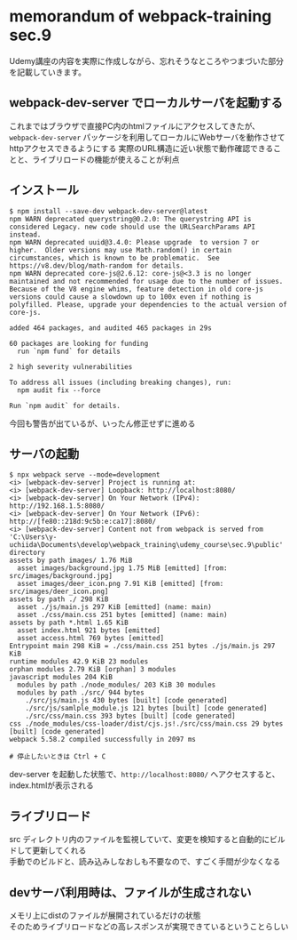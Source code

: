 # memorandum of webpack-training sec.9
Udemy講座の内容を実際に作成しながら、忘れそうなところやつまづいた部分を記載していきます。

## webpack-dev-server でローカルサーバを起動する
これまではブラウザで直接PC内のhtmlファイルにアクセスしてきたが、  
`webpack-dev-server` パッケージを利用してローカルにWebサーバを動作させてhttpアクセスできるようにする
実際のURL構造に近い状態で動作確認できることと、ライブリロードの機能が使えることが利点

## インストール
```
$ npm install --save-dev webpack-dev-server@latest
npm WARN deprecated querystring@0.2.0: The querystring API is considered Legacy. new code should use the URLSearchParams API instead.
npm WARN deprecated uuid@3.4.0: Please upgrade  to version 7 or higher.  Older versions may use Math.random() in certain circumstances, which is known to be problematic.  See https://v8.dev/blog/math-random for details.
npm WARN deprecated core-js@2.6.12: core-js@<3.3 is no longer maintained and not recommended for usage due to the number of issues. Because of the V8 engine whims, feature detection in old core-js versions could cause a slowdown up to 100x even if nothing is polyfilled. Please, upgrade your dependencies to the actual version of core-js.

added 464 packages, and audited 465 packages in 29s

60 packages are looking for funding
  run `npm fund` for details

2 high severity vulnerabilities

To address all issues (including breaking changes), run:
  npm audit fix --force

Run `npm audit` for details.
```

今回も警告が出ているが、いったん修正せずに進める

## サーバの起動
```
$ npx webpack serve --mode=development
<i> [webpack-dev-server] Project is running at:
<i> [webpack-dev-server] Loopback: http://localhost:8080/
<i> [webpack-dev-server] On Your Network (IPv4): http://192.168.1.5:8080/
<i> [webpack-dev-server] On Your Network (IPv6): http://[fe80::218d:9c5b:e:ca17]:8080/
<i> [webpack-dev-server] Content not from webpack is served from 'C:\Users\y-uchiida\Documents\develop\webpack_training\udemy_course\sec.9\public' directory
assets by path images/ 1.76 MiB
  asset images/background.jpg 1.75 MiB [emitted] [from: src/images/background.jpg]
  asset images/deer_icon.png 7.91 KiB [emitted] [from: src/images/deer_icon.png]
assets by path ./ 298 KiB
  asset ./js/main.js 297 KiB [emitted] (name: main)
  asset ./css/main.css 251 bytes [emitted] (name: main)
assets by path *.html 1.65 KiB
  asset index.html 921 bytes [emitted]
  asset access.html 769 bytes [emitted]
Entrypoint main 298 KiB = ./css/main.css 251 bytes ./js/main.js 297 KiB
runtime modules 42.9 KiB 23 modules
orphan modules 2.79 KiB [orphan] 3 modules
javascript modules 204 KiB
  modules by path ./node_modules/ 203 KiB 30 modules
  modules by path ./src/ 944 bytes
    ./src/js/main.js 430 bytes [built] [code generated]
    ./src/js/samlple_module.js 121 bytes [built] [code generated]
    ./src/css/main.css 393 bytes [built] [code generated]
css ./node_modules/css-loader/dist/cjs.js!./src/css/main.css 29 bytes [built] [code generated]
webpack 5.58.2 compiled successfully in 2097 ms

# 停止したいときは Ctrl + C
```

dev-server を起動した状態で、`http://localhost:8080/` へアクセスすると、index.htmlが表示される

## ライブリロード
src ディレクトリ内のファイルを監視していて、変更を検知すると自動的にビルドして更新してくれる  
手動でのビルドと、読み込みしなおしも不要なので、すごく手間が少なくなる

## devサーバ利用時は、ファイルが生成されない
メモリ上にdistのファイルが展開されているだけの状態  
そのためライブリロードなどの高レスポンスが実現できているということらしい